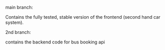main branch:

Contains the fully tested, stable version of the frontend (second hand car system).

2nd branch:

contains the backend code for bus booking api
